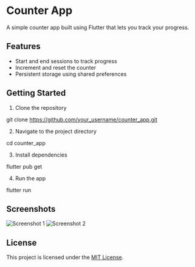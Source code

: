 # Counter App

A simple counter app built using Flutter that lets you track your progress.

## Features

- Start and end sessions to track progress
- Increment and reset the counter
- Persistent storage using shared preferences

## Getting Started

1. Clone the repository

git clone https://github.com/your_username/counter_app.git


2. Navigate to the project directory

cd counter_app

3. Install dependencies

flutter pub get

4. Run the app

flutter run


## Screenshots

![Screenshot 1](screenshots/screenshot1.png) ![Screenshot 2](screenshots/screenshot2.png)

## License

This project is licensed under the [MIT License](LICENSE).
